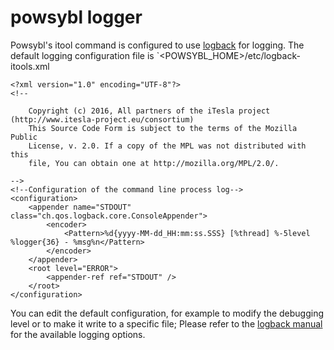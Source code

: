 # powsybl logger

Powsybl's itool command is configured to use [logback](https://logback.qos.ch/) for logging. 
The default logging configuration file is `<POWSYBL_HOME>/etc/logback-itools.xml

```
<?xml version="1.0" encoding="UTF-8"?>
<!--

    Copyright (c) 2016, All partners of the iTesla project (http://www.itesla-project.eu/consortium)
    This Source Code Form is subject to the terms of the Mozilla Public
    License, v. 2.0. If a copy of the MPL was not distributed with this
    file, You can obtain one at http://mozilla.org/MPL/2.0/.

-->
<!--Configuration of the command line process log-->
<configuration>
    <appender name="STDOUT" class="ch.qos.logback.core.ConsoleAppender">
        <encoder>
            <Pattern>%d{yyyy-MM-dd_HH:mm:ss.SSS} [%thread] %-5level %logger{36} - %msg%n</Pattern>
        </encoder>
    </appender>
    <root level="ERROR">
        <appender-ref ref="STDOUT" />
    </root>
</configuration>

```

 
You can edit the default configuration, for example to modify the debugging level or to make it write to a specific file;
Please refer to the  [logback manual](https://logback.qos.ch/manual/index.html) for the available logging options.